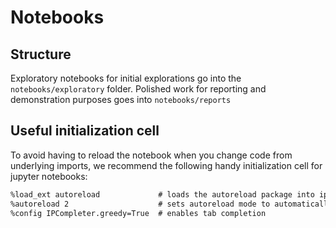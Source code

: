 # Notebooks

## Structure

Exploratory notebooks for initial explorations go into the `notebooks/exploratory` folder.
Polished work for reporting and demonstration purposes goes into `notebooks/reports`

## Useful initialization cell

To avoid having to reload the notebook when you change code from underlying imports, we recommend the following handy initialization cell for jupyter notebooks:

```txt
%load_ext autoreload             # loads the autoreload package into ipython kernel
%autoreload 2                    # sets autoreload mode to automatically reload modules when they change
%config IPCompleter.greedy=True  # enables tab completion
```
